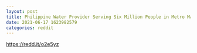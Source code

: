 ```yaml
--- 
layout: post 
title: Philippine Water Provider Serving Six Million People in Metro Manila Now Accepts Bitcoin 
date: 2021-06-17 1623982579 
categories: reddit 
--- 
```

https://redd.it/o2e5yz